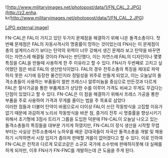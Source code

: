 ![http://www.militaryimages.net/photopost/data/1/FN_CAL_2.JPG](http://z2.enha.
kr/http://www.militaryimages.net/photopost/data/1/FN_CAL_2.JPG)

[[JPG external
image]](http://www.militaryimages.net/photopost/data/1/FN_CAL_2.JPG)

FN-CAL은 FAL이 가지고 있던 두가지 문제점을 해결하기 위해 나온 돌격소총이다. 첫번째 문제점은 FAL의 자동사격시의 명중률이 망하는
것이었는데 FN사는 이 문제점이 총의 설계미스라기 보다는 탄약의 위력이 너무 강해서 생긴 문제라 보고 탄약을 바꾸면 이는 자연스레 해결될
것이라 FN사는 판단했다, 이는 자연스레 FAL의 디자인이나 몇몇 특징을 CAL을 만들때 사용하게 한 주 이유라고 할 수 있다. FN사가
두번째로 고치고 싶어했던 점은 바로 FAL의 생산방식이었다. FAL의 경우 전투소총의 특징을 제대로 파악하지 못한 시기에 등장한 물건인지라
정밀성을 위주로 만들게 되었고, 이는 오늘날의 돌격소총들이 사용하는 부품들이 철판 프레스나 알루미늄을 중심으로 만든것과 다르게 FAL은
절삭가공을 통한 부품제조가 상당한 수를 이루어 가격도 비싸고 무게도 무겁다는 단점이 있었다고 할 수 있다. FN-CAL은 이 점을 해결하기
위해서 프레스 가공을 통한 부품을 주로 사용하여 가격과 무게를 줄이는 법을 주 목표로 삼았다﻿  
이러한 점들과 더불어 탄약이 바뀜으로서 더이상 FAL이 쓰던 작동방식을 고집할 이유가 없기 때문에 과감하게 노리쇠 작동방식을 바꾼 점,
중거리 전투 시 명중률을 향상시키기 위해서 초기형에 3점사 트리거 그룹을 도입한 덕분에 FN-CAL이 오늘날 나오고 있는 돌격소총들의
특징들을 대부분 가지게 하였지만, FN-CAL이 정식 생산을 시작할 무렵부터는 사실상 전투소총에서 노하우를 배운 강대국들이 자국산 돌격소총을
개발 및 채용하기 시작하면서 시장 입지가 좁아져 판매할 겨를이 없어졌다고 할 수 있다. 이로 인하여 FN-CAL은 전작과 다르게 모로코같은
소규모 국가에 소수밖에 판매하지못해 대 실패를 하게 되자만, 이후 FN사가 FN-FNC를 개발하는데 큰 도움을 주게 된다.

